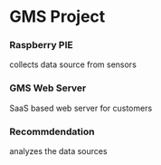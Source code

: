 # GMS Project
### Raspberry PIE
collects data source from sensors
### GMS Web Server 
SaaS based web server for customers
### Recommdendation 
analyzes the data sources
